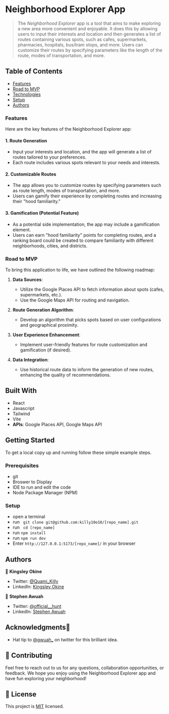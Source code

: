 # Neighborhood Explorer App

> The _Neighborhood Explorer_ app is a tool that aims to make exploring a new area more convenient and enjoyable. It does this by allowing users to input their interests and location and then generates a list of routes containing various spots, such as cafes, supermarkets, pharmacies, hospitals, bus/tram stops, and more. Users can customize their routes by specifying parameters like the length of the route, modes of transportation, and more.

## Table of Contents

- [Features](#features)
- [Road to MVP](#road-to-mvp)
- [Technologies](#built-with)
- [Setup](#getting-started)
- [Authors](#authors)

### Features

Here are the key features of the Neighborhood Explorer app:

#### 1. Route Generation

- Input your interests and location, and the app will generate a list of routes tailored to your preferences.
- Each route includes various spots relevant to your needs and interests.

#### 2. Customizable Routes

- The app allows you to customize routes by specifying parameters such as route length, modes of transportation, and more.
- Users can gamify their experience by completing routes and increasing their "hood familiarity."

#### 3. Gamification (Potential Feature)

- As a potential side implementation, the app may include a gamification element.
- Users can earn "hood familiarity" points for completing routes, and a ranking board could be created to compare familiarity with different neighborhoods, cities, and districts.

### Road to MVP

To bring this application to life, we have outlined the following roadmap:

1. **Data Sources**:

   - Utilize the Google Places API to fetch information about spots (cafes, supermarkets, etc.).
   - Use the Google Maps API for routing and navigation.

2. **Route Generation Algorithm**:

   - Develop an algorithm that picks spots based on user configurations and geographical proximity.

3. **User Experience Enhancement**:

   - Implement user-friendly features for route customization and gamification (if desired).

4. **Data Integration**:
   - Use historical route data to inform the generation of new routes, enhancing the quality of recommendations.

## Built With

- React
- Javascript
- Tailwind
- Vite
- **APIs**: Google Places API, Google Maps API

## Getting Started

To get a local copy up and running follow these simple example steps.

### Prerequisites

- git
- Broswer to Display
- IDE to run and edit the code
- Node Package Manager (NPM)

### Setup

- open a terminal
- run ` git clone git@github.com:killy10o10/[repo_name].git`
- run ` cd [repo_name]`
- run `npm install`
- run `npm run dev`
- Enter `http://127.0.0.1:5173/[repo_name]/` in your browser

## Authors

👤 **Kingsley Okine**

- Twitter: [@Quami_Killy](https://twitter.com/Quami_Killy)
- LinkedIn: [Kingsley Okine](https://www.linkedin.com/in/kingsley-okine/)

👤 **Stephen Awuah**

- Twitter: [@official\_\_hunt](https://twitter.com/official__hunt)
- LinkedIn: [Stephen Awuah](https://www.linkedin.com/in/stephen-awuah-264538242/)

## Acknowledgments🤠

- Hat tip to [@gwuah\_](https://twitter.com/gwuah_) on twitter for this brilliant idea.

## 🤝 Contributing

Feel free to reach out to us for any questions, collaboration opportunities, or feedback. We hope you enjoy using the Neighborhood Explorer app and have fun exploring your neighborhood!

## 📝 License

This project is [MIT](./LICENSE) licensed.
